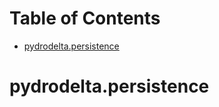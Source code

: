 # Table of Contents

* [pydrodelta.persistence](#pydrodelta.persistence)

<a id="pydrodelta.persistence"></a>

# pydrodelta.persistence

